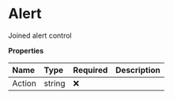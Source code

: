 # Alert

Joined alert control

**Properties**

| Name   | Type   | Required | Description |
| :----- | :----- | :------- | :---------- |
| Action | string | ❌       |             |

<!-- This file was generated by liblab | https://liblab.com/ -->
